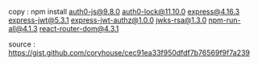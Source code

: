 copy : npm install auth0-js@9.8.0 auth0-lock@11.10.0 express@4.16.3 express-jwt@5.3.1 express-jwt-authz@1.0.0 jwks-rsa@1.3.0 npm-run-all@4.1.3 react-router-dom@4.3.1

source : https://gist.github.com/coryhouse/cec91ea33f950dfdf7b76569f9f7a239
